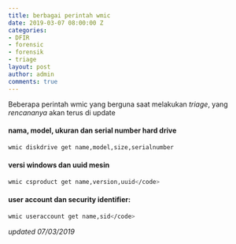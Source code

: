 ```yaml
---
title: berbagai perintah wmic
date: 2019-03-07 08:00:00 Z
categories:
- DFIR
- forensic
- forensik
- triage
layout: post
author: admin
comments: true
---
```


Beberapa perintah wmic yang berguna saat melakukan *triage*, yang *rencananya* akan terus di update
<!--more-->
#### nama, model, ukuran dan serial number hard drive
```bash
wmic diskdrive get name,model,size,serialnumber
```
#### versi windows dan uuid mesin
```bash
wmic csproduct get name,version,uuid</code>
```
#### user account dan security identifier:
```bash
wmic useraccount get name,sid</code>
```
*updated 07/03/2019*

